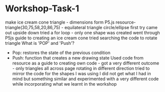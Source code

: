 # Workshop-Task-1
make ice cream cone
triangle - dimensions form P5.js resource- triangle(30,75,58,20,86,75) - equilateral triangle
circle/ellipse
first try came out upside down
tried a for loop - only one shape was created
went through P5js guide to creating an ice cream cone
tried searching the code to rotate triangle
What is 'POP' and 'Push'? 
- Pop: restores the state of the previous condition
- Push: function that creates a new drawing state
Used code from resource as a guide to creating own code - got a very different outcome - only triangles all across page rotating in different direction 
tried to mirror the code for the shapes I was using
I did not get what I had in mind but something similar and experimented with a very different code while incorporating what we learnt in the workshop
